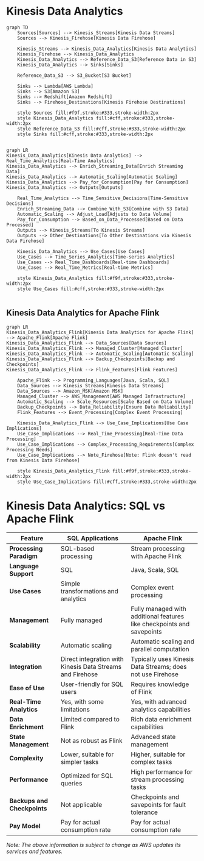 # Kinesis Data Analytics

```mermaid
graph TD
    Sources[Sources] --> Kinesis_Streams[Kinesis Data Streams]
    Sources --> Kinesis_Firehose[Kinesis Data Firehose]

    Kinesis_Streams --> Kinesis_Data_Analytics[Kinesis Data Analytics]
    Kinesis_Firehose --> Kinesis_Data_Analytics
    Kinesis_Data_Analytics --> Reference_Data_S3[Reference Data in S3]
    Kinesis_Data_Analytics --> Sinks[Sinks]

    Reference_Data_S3 --> S3_Bucket[S3 Bucket]

    Sinks --> Lambda[AWS Lambda]
    Sinks --> S3[Amazon S3]
    Sinks --> Redshift[Amazon Redshift]
    Sinks --> Firehose_Destinations[Kinesis Firehose Destinations]

    style Sources fill:#f9f,stroke:#333,stroke-width:2px
    style Kinesis_Data_Analytics fill:#cff,stroke:#333,stroke-width:2px
    style Reference_Data_S3 fill:#cff,stroke:#333,stroke-width:2px
    style Sinks fill:#cff,stroke:#333,stroke-width:2px


```

```mermaid
graph LR
Kinesis_Data_Analytics[Kinesis Data Analytics] --> Real_Time_Analytics[Real-Time Analytics]
Kinesis_Data_Analytics --> Enrich_Streaming_Data[Enrich Streaming Data]
Kinesis_Data_Analytics --> Automatic_Scaling[Automatic Scaling]
Kinesis_Data_Analytics --> Pay_for_Consumption[Pay for Consumption]
Kinesis_Data_Analytics --> Outputs[Outputs]

    Real_Time_Analytics --> Time_Sensitive_Decisions[Time-Sensitive Decisions]
    Enrich_Streaming_Data --> Combine_With_S3[Combine with S3 Data]
    Automatic_Scaling --> Adjust_Load[Adjusts to Data Volume]
    Pay_for_Consumption --> Based_on_Data_Processed[Based on Data Processed]
    Outputs --> Kinesis_Streams[To Kinesis Streams]
    Outputs --> Other_Destinations[To Other Destinations via Kinesis Data Firehose]

    Kinesis_Data_Analytics --> Use_Cases[Use Cases]
    Use_Cases --> Time_Series_Analytics[Time-series Analytics]
    Use_Cases --> Real_Time_Dashboards[Real-time Dashboards]
    Use_Cases --> Real_Time_Metrics[Real-time Metrics]

    style Kinesis_Data_Analytics fill:#f9f,stroke:#333,stroke-width:2px
    style Use_Cases fill:#cff,stroke:#333,stroke-width:2px


```

## Kinesis Data Analytics for Apache Flink


```mermaid
graph LR
Kinesis_Data_Analytics_Flink[Kinesis Data Analytics for Apache Flink] --> Apache_Flink[Apache Flink]
Kinesis_Data_Analytics_Flink --> Data_Sources[Data Sources]
Kinesis_Data_Analytics_Flink --> Managed_Cluster[Managed Cluster]
Kinesis_Data_Analytics_Flink --> Automatic_Scaling[Automatic Scaling]
Kinesis_Data_Analytics_Flink --> Backup_Checkpoints[Backup and Checkpoints]
Kinesis_Data_Analytics_Flink --> Flink_Features[Flink Features]

    Apache_Flink --> Programming_Languages[Java, Scala, SQL]
    Data_Sources --> Kinesis_Streams[Kinesis Data Streams]
    Data_Sources --> Amazon_MSK[Amazon MSK]
    Managed_Cluster --> AWS_Management[AWS Managed Infrastructure]
    Automatic_Scaling --> Scale_Resources[Scale Based on Data Volume]
    Backup_Checkpoints --> Data_Reliability[Ensure Data Reliability]
    Flink_Features --> Event_Processing[Complex Event Processing]

    Kinesis_Data_Analytics_Flink --> Use_Case_Implications[Use Case Implications]
    Use_Case_Implications --> Real_Time_Processing[Real-Time Data Processing]
    Use_Case_Implications --> Complex_Processing_Requirements[Complex Processing Needs]
    Use_Case_Implications --> Note_Firehose[Note: Flink doesn't read from Kinesis Data Firehose]

    style Kinesis_Data_Analytics_Flink fill:#f9f,stroke:#333,stroke-width:2px
    style Use_Case_Implications fill:#cff,stroke:#333,stroke-width:2px
```


# Kinesis Data Analytics: SQL vs Apache Flink

| Feature                            | SQL Applications                     | Apache Flink                          |
|------------------------------------|--------------------------------------|---------------------------------------|
| **Processing Paradigm**            | SQL-based processing                 | Stream processing with Apache Flink   |
| **Language Support**               | SQL                                  | Java, Scala, SQL                      |
| **Use Cases**                      | Simple transformations and analytics | Complex event processing              |
| **Management**                     | Fully managed                        | Fully managed with additional features like checkpoints and savepoints |
| **Scalability**                    | Automatic scaling                    | Automatic scaling and parallel computation |
| **Integration**                    | Direct integration with Kinesis Data Streams and Firehose | Typically uses Kinesis Data Streams; does not use Firehose |
| **Ease of Use**                    | User-friendly for SQL users          | Requires knowledge of Flink           |
| **Real-Time Analytics**            | Yes, with some limitations           | Yes, with advanced analytics capabilities |
| **Data Enrichment**                | Limited compared to Flink            | Rich data enrichment capabilities     |
| **State Management**               | Not as robust as Flink               | Advanced state management             |
| **Complexity**                     | Lower, suitable for simpler tasks    | Higher, suitable for complex tasks    |
| **Performance**                    | Optimized for SQL queries            | High performance for stream processing tasks |
| **Backups and Checkpoints**        | Not applicable                       | Checkpoints and savepoints for fault tolerance |
| **Pay Model**                      | Pay for actual consumption rate      | Pay for actual consumption rate       |

*Note: The above information is subject to change as AWS updates its services and features.*

